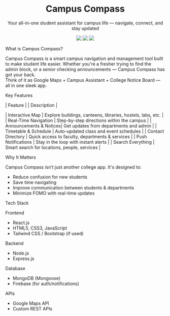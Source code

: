 <h1 align="center"> Campus Compass</h1>

<p align="center">
  Your all-in-one student assistant for campus life — navigate, connect, and stay updated
</p>

<p align="center">
  <img src="https://img.shields.io/badge/Made%20with-Love-red" /> 
  <img src="https://img.shields.io/github/license/janhavi-22/Campus-Compass" />
  <img src="https://img.shields.io/badge/Status-In%20Progress-yellow" />   
</p>

What is Campus Compass? 

Campus Compass is a smart campus navigation and management tool built to make student life easier. Whether you're a fresher trying to find the admin block, or a senior checking announcements — Campus Compass has got your back.  
Think of it as Google Maps + Campus Assistant + College Notice Board — all in one sleek app.        

 Key Features

| Feature |                   | Description |

|  Interactive Map        | Explore buildings, canteens, libraries, hostels, labs, etc. |
|  Real-Time Navigation    | Step-by-step directions within the campus |
|  Announcements & Notices| Get updates from departments and admin |
|  Timetable & Schedule    | Auto-updated class and event schedules |
|  Contact Directory       | Quick access to faculty, departments & services |
|  Push Notifications      | Stay in the loop with instant alerts |
|  Search Everything       | Smart search for locations, people, services |

 Why It Matters

Campus Compass isn’t just another college app. It's designed to:
-  Reduce confusion for new students
-  Save time navigating
-  Improve communication between students & departments
-  Minimize FOMO with real-time updates

 Tech Stack

 Frontend
- React.js
- HTML5, CSS3, JavaScript
- Tailwind CSS / Bootstrap (if used)

 Backend
- Node.js
- Express.js

 Database
- MongoDB (Mongoose)
- Firebase (for auth/notifications)

 APIs
- Google Maps API
- Custom REST APIs
